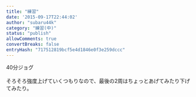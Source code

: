 ```yaml
---
title: "練習"
date: '2015-09-17T22:44:02'
author: "subaru44k"
category: "練習(中)"
status: "publish"
allowComments: true
convertBreaks: false
entryHash: "717512819bcf5e4d1846e0f3e259dccc"
---
```

40分ジョグ<br>
<br>
そろそろ強度上げていくつもりなので、最後の2周はちょっとあげてみたり下げてみたり。
